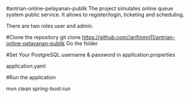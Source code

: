 #antrian-online-pelayanan-publik
The project simulates online queue system public service. It allows to register/login, ticketing and scheduling.

There are two roles user and admin.

#Clone the repository
git clone https://github.com//arifinmn11/antrian-online-pelayanan-publik
Go the folder

#Set Your PostgreSQL username & password in application.properties

application.yaml

#Run the application

mvn clean spring-boot:run
